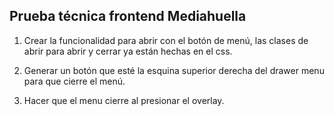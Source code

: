 ## Prueba técnica frontend Mediahuella

1. Crear la funcionalidad para abrir con el botón de menú, las clases de abrir para abrir y cerrar ya están hechas en el css.

2. Generar un botón que esté la esquina superior derecha del drawer menu para que cierre el menú.

3. Hacer que el menu cierre al presionar el overlay.